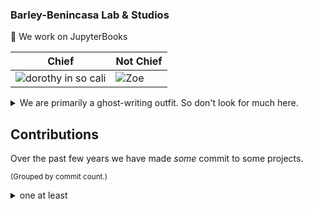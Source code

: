 
### Barley-Benincasa Lab & Studios


🔭  We work on JupyterBooks

| Chief | Not Chief |
|--------|----------|
|![dorothy in so cali](https://user-images.githubusercontent.com/24324773/167266532-481a9beb-0655-4d3d-9986-5023dd53d1c0.jpg) | ![Zoe](https://user-images.githubusercontent.com/24324773/167266217-bbd8c0b4-b774-4546-8caa-dc91f35f0e6b.png) |



<details>
<summary>We are primarily a ghost-writing outfit.  So don't look for much here.</summary>

<small>(Sorted by [☆](https://docs.github.com/en/github/getting-started-with-github/saving-repositories-with-stars#about-stars).)</small>

<ol style="list-style: none">

<li><a href="https://github.com/barley-benincasa/jupyterhub-for-classes">JupyterHub for Classes</a></li>

</ol>
  
  </details>

## Contributions

Over the past few years we have made _some_ commit to some projects.

<small>(Grouped by commit count.)</small>

<details>
  <summary>
    one at least
  </summary>
<ol>
<li><a href="https://github.com/barley-benincasa/jupyterhub-for-classes">JupyterHub for Classes</a></li>
</ol>


<!--  

Here are some ideas to get you started:

- 🔭 I’m currently working on a 
- 🌱 I’m currently learning ...
- 👯 I’m looking to collaborate on ...
- 🤔 I’m looking for help with ...
- 💬 Ask me about ...
- 📫 How to reach me: ...
- 😄 Pronouns: ...
- ⚡ Fun fact: ...
-->
